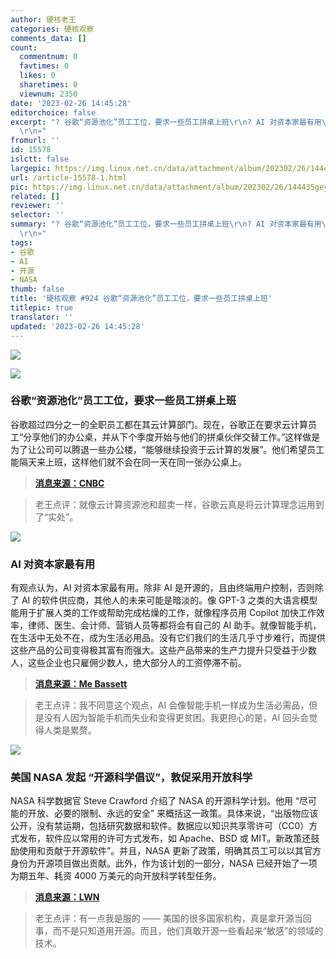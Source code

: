 ```yaml
---
author: 硬核老王
categories: 硬核观察
comments_data: []
count:
  commentnum: 0
  favtimes: 0
  likes: 0
  sharetimes: 0
  viewnum: 2350
date: '2023-02-26 14:45:28'
editorchoice: false
excerpt: "? 谷歌“资源池化”员工工位，要求一些员工拼桌上班\r\n? AI 对资本家最有用\r\n? 美国 NASA 发起 “开源科学倡议”，敦促采用开放科学\r\n»
  \r\n»"
fromurl: ''
id: 15578
islctt: false
largepic: https://img.linux.net.cn/data/attachment/album/202302/26/144435geyemrhf47hb74hp.jpg
url: /article-15578-1.html
pic: https://img.linux.net.cn/data/attachment/album/202302/26/144435geyemrhf47hb74hp.jpg.thumb.jpg
related: []
reviewer: ''
selector: ''
summary: "? 谷歌“资源池化”员工工位，要求一些员工拼桌上班\r\n? AI 对资本家最有用\r\n? 美国 NASA 发起 “开源科学倡议”，敦促采用开放科学\r\n»
  \r\n»"
tags:
- 谷歌
- AI
- 开源
- NASA
thumb: false
title: '硬核观察 #924 谷歌“资源池化”员工工位，要求一些员工拼桌上班'
titlepic: true
translator: ''
updated: '2023-02-26 14:45:28'
---
```


![](https://img.linux.net.cn/data/attachment/album/202302/26/144435geyemrhf47hb74hp.jpg)


![](https://img.linux.net.cn/data/attachment/album/202302/26/144447dul3az2ku5q2wx4k.jpg)


### 谷歌“资源池化”员工工位，要求一些员工拼桌上班


谷歌超过四分之一的全职员工都在其云计算部门。现在，谷歌正在要求云计算员工“分享他们的办公桌，并从下个季度开始与他们的拼桌伙伴交替工作。”这样做是为了让公司可以腾退一些办公楼，“能够继续投资于云计算的发展”。他们希望员工能隔天来上班，这样他们就不会在同一天在同一张办公桌上。



> 
> **[消息来源：CNBC](https://www.cnbc.com/2023/02/22/google-asks-some-employees-to-share-desks-amid-office-downsizing.html)**
> 
> 
> 



> 
> 老王点评：就像云计算资源池和超卖一样，谷歌云真是将云计算理念运用到了“实处”。
> 
> 
> 


![](https://img.linux.net.cn/data/attachment/album/202302/26/144455p7vfduuqqrx2emfs.jpg)


### AI 对资本家最有用


有观点认为，AI 对资本家最有用。除非 AI 是开源的，且由终端用户控制，否则除了 AI 的软件供应商，其他人的未来可能是暗淡的。像 GPT-3 之类的大语言模型能用于扩展人类的工作或帮助完成枯燥的工作，就像程序员用 Copilot 加快工作效率，律师、医生、会计师、营销人员等都将会有自己的 AI 助手。就像智能手机，在生活中无处不在，成为生活必用品。没有它们我们的生活几乎寸步难行，而提供这些产品的公司变得极其富有而强大。这些产品带来的生产力提升只受益于少数人，这些企业也只雇佣少数人，绝大部分人的工资停滞不前。



> 
> **[消息来源：Me Bassett](https://mebassett.info/ai-useful-for-capitalist)**
> 
> 
> 



> 
> 老王点评：我不同意这个观点，AI 会像智能手机一样成为生活必需品，但是没有人因为智能手机而失业和变得更贫困。我更担心的是，AI 回头会觉得人类是累赘。
> 
> 
> 


![](https://img.linux.net.cn/data/attachment/album/202302/26/144507l96lg4tp6tzlk4al.jpg)


### 美国 NASA 发起 “开源科学倡议”，敦促采用开放科学


NASA 科学数据官 Steve Crawford 介绍了 NASA 的开源科学计划。他用 “尽可能的开放、必要的限制、永远的安全” 来概括这一政策。具体来说，“出版物应该公开，没有禁运期，包括研究数据和软件。数据应以知识共享零许可（CC0）方式发布，软件应以常用的许可方式发布，如 Apache、BSD 或 MIT。新政策还鼓励使用和贡献于开源软件”。并且，NASA 更新了政策，明确其员工可以以其官方身份为开源项目做出贡献。此外，作为该计划的一部分，NASA 已经开始了一项为期五年、耗资 4000 万美元的向开放科学转型任务。



> 
> **[消息来源：LWN](https://lwn.net/Articles/923223/)**
> 
> 
> 



> 
> 老王点评：有一点我是服的 —— 美国的很多国家机构，真是拿开源当回事，而不是只知道用开源。而且，他们真敢开源一些看起来“敏感”的领域的技术。
> 
> 
>